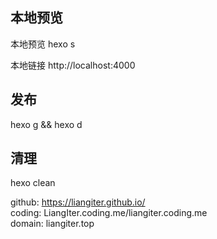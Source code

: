 

## 本地预览

本地预览
hexo s

本地链接
http://localhost:4000

## 发布
hexo g && hexo d

## 清理
hexo clean


github: https://liangiter.github.io/<br>
coding: LiangIter.coding.me/liangiter.coding.me<br>
domain: liangiter.top<br>


